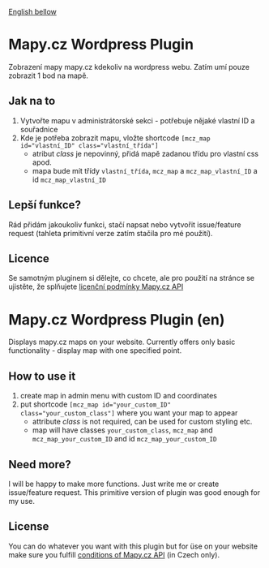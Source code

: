 [English bellow](#mapycz-wordpress-plugin-en)

# Mapy.cz Wordpress Plugin
Zobrazení mapy mapy.cz kdekoliv na wordpress webu. Zatím umí pouze zobrazit 1 bod na mapě.

## Jak na to
1. Vytvořte mapu v administrátorské sekci - potřebuje nějaké vlastní ID a souřadnice
2. Kde je potřeba zobrazit mapu, vložte shortcode `[mcz_map id="vlastní_ID" class="vlastní_třída"]`
    - atribut *class* je nepovinný, přidá mapě zadanou třídu pro vlastní css apod.
    - mapa bude mít třídy `vlastní_třída`, `mcz_map` a `mcz_map_vlastní_ID` a id `mcz_map_vlastní_ID`

## Lepší funkce?
Rád přidám jakoukoliv funkci, stačí napsat nebo vytvořit issue/feature request (tahleta primitivní verze zatím stačila pro mé použití).

## Licence
Se samotným pluginem si dělejte, co chcete, ale pro použití na stránce se ujistěte, že splňujete [licenční podmínky Mapy.cz API](https://api.mapy.cz/)


# Mapy.cz Wordpress Plugin (en)
Displays mapy.cz maps on your website. Currently offers only basic functionality - display map with one specified point.

## How to use it
1. create map in admin menu with custom ID and coordinates
2. put shortcode `[mcz_map id="your_custom_ID" class="your_custom_class"]` where you want your map to appear
    - attribute *class* is not required, can be used for custom styling etc.
    - map will have classes `your_custom_class`, `mcz_map` and  `mcz_map_your_custom_ID` and id `mcz_map_your_custom_ID`

## Need more?
I will be happy to make more functions. Just write me or create issue/feature request. This primitive version of plugin was good enough for my use.

## License
You can do whatever you want with this plugin but for üse on your website make sure you fulfill [conditions of Mapy.cz API](https://api.mapy.cz/) (in Czech only).
